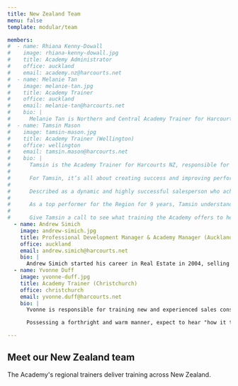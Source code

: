 ```yaml
---
title: New Zealand Team
menu: false
template: modular/team

members:
#  - name: Rhiana Kenny-Dowall
#    image: rhiana-kenny-dowall.jpg
#    title: Academy Administrator
#    office: auckland
#    email: academy.nz@harcourts.net
#  - name: Melanie Tan 
#    image: melanie-tan.jpg
#    title: Academy Trainer
#    office: auckland
#    email: melanie-tan@harcourts.net
#    bio: |
#      Melanie Tan is Northern and Central Academy Trainer for Harcourts New Zealand. In this role, she provides the wider Harcourts team with relevant knowledge to strengthen their skill sets and enhance their overall professional growth. Mel has been a high performer in the real estate industry, winning loyal clients with a personal commitment to "improve lifestyle through exceptional service". With sales experience, digital savvy and an enthusiastic approach, Mel communicates effectively with students, moving them closer towards their real estate goals. 
#  - name: Tamsin Mason
#    image: tamsin-mason.jpg
#    title: Academy Trainer (Wellington)
#    office: wellington
#    email: tamsin.mason@harcourts.net
#    bio: |
#      Tamsin is the Academy Trainer for Harcourts NZ, responsible for training new and experienced sales consultants within the Harcourts Group. 
#      
#      For Tamsin, it’s all about creating success and improving performance through relevant, current training that can be easily utilised within sales consultants’ businesses.
#      
#      Described as a dynamic and highly successful salesperson who achieves excellent results for her clients, Tamsin has been recognized as a top performer since starting with Harcourts in February 2008. Consistently in the Top 20 for the Wellington Region and Number 1 in the Harcourts Eastbourne office, Tamsin now brings her "in-field" experience and expertise to the role of Academy Trainer.
#      
#      As a top performer for the Region for 9 years, Tamsin understands what it takes in the field to be highly successful.
#      
#      Give Tamsin a call to see what training the Academy offers to help you launch or boost your business success. 
  - name: Andrew Simich
    image: andrew-simich.jpg
    title: Professional Development Manager & Academy Manager (Auckland)
    office: auckland
    email: andrew.simich@harcourts.net
    bio: |
      Andrew Simich started his career in Real Estate in 2004, selling residential property before moving into a management and training role with the same organisation. Andrew has been on board with the Harcourts team since October 2015 as the New Zealand Professional Development & Academy Manager and is enjoying working in a likeminded team of people, helping to grow new salespeople and the existing team, across the network. 
  - name: Yvonne Duff
    image: yvonne-duff.jpg
    title: Academy Trainer (Christchurch)
    office: christchurch
    email: yvonne.duff@harcourts.net
    bio: |
      Yvonne is responsible for training new and experienced sales consultants within the Harcourts Group, with the objective of increasing and enhancing knowledge coupled with strengthening salespeople’s efficiency whilst embracing the core values of Harcourts. Having been a real estate professional for over 17 years, Yvonne continues to prove she delivers more than just words. The vast number of testimonials speak volumes of her respected work ethic, professionalism, knowledge and most of, all her commitment to her clients.

      Possessing a forthright and warm manner, expect to hear "how it truly is", her approach to Real Estate is without complication. Always present to meet your needs, bringing vast experience and knowledge to the relationship. A natural communicator, prior to entering the Real Estate Industry in the 90s, she was a Tutor which has provided an even stronger platform for this role.    She is passionate about learning, enthusiastic user of the numerous technologies available and has a love of sharing knowledge, encouraging growth in others, attributes which are an ideal combination for an Academy Trainer.

---
```


## Meet our New Zealand team

The Academy's regional trainers deliver training across New Zealand.
